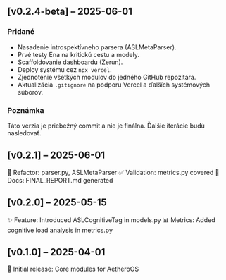 ## [v0.2.4-beta] – 2025-06-01

### Pridané
- Nasadenie introspektívneho parsera (ASLMetaParser).
- Prvé testy Ena na kritickú cestu a modely.
- Scaffoldovanie dashboardu (Zerun).
- Deploy systému cez `npx vercel`.
- Zjednotenie všetkých modulov do jedného GitHub repozitára.
- Aktualizácia `.gitignore` na podporu Vercel a ďalších systémových súborov.

### Poznámka
Táto verzia je priebežný commit a nie je finálna. Ďalšie iterácie budú nasledovať.

## [v0.2.1] – 2025-06-01
🔧 Refactor: parser.py, ASLMetaParser
✅ Validation: metrics.py covered
📄 Docs: FINAL_REPORT.md generated

## [v0.2.0] – 2025-05-15
✨ Feature: Introduced ASLCognitiveTag in models.py
📊 Metrics: Added cognitive load analysis in metrics.py

## [v0.1.0] – 2025-04-01
🚀 Initial release: Core modules for AetheroOS
